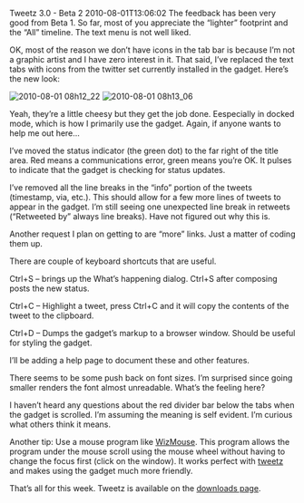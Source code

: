 Tweetz 3.0 - Beta 2
2010-08-01T13:06:02
The feedback has been very good from Beta 1. So far, most of you appreciate the “lighter” footprint and the “All” timeline. The text menu is not well liked.

OK, most of the reason we don’t have icons in the tab bar is because I’m not a graphic artist and I have zero interest in it. That said, I’ve replaced the text tabs with icons from the twitter set currently installed in the gadget. Here’s the new look:

![2010-08-01 08h12_22](/cdn/images/blog/Tweetz3.0Beta2_73B7/2010080108h12_22.png) ![2010-08-01 08h13_06](/cdn/images/blog/Tweetz3.0Beta2_73B7/2010080108h13_06.png)

Yeah, they’re a little cheesy but they get the job done. Eespecially in docked mode, which is how I primarily use the gadget. Again, if anyone wants to help me out here…

I’ve moved the status indicator (the green dot) to the far right of the title area. Red means a communications error, green means you’re OK. It pulses to indicate that the gadget is checking for status updates.

I’ve removed all the line breaks in the “info” portion of the tweets (timestamp, via, etc.). This should allow for a few more lines of tweets to appear in the gadget. I’m still seeing one unexpected line break in retweets (“Retweeted by” always line breaks). Have not figured out why this is.

Another request I plan on getting to are “more” links. Just a matter of coding them up.

There are couple of keyboard shortcuts that are useful.

Ctrl+S – brings up the What’s happening dialog. Ctrl+S after composing posts the new status.

Ctrl+C – Highlight a tweet, press Ctrl+C and it will copy the contents of the tweet to the clipboard.

Ctrl+D – Dumps the gadget’s markup to a browser window. Should be useful for styling the gadget.

I’ll be adding a help page to document these and other features.

There seems to be some push back on font sizes. I’m surprised since going smaller renders the font almost unreadable. What’s the feeling here?

I haven’t heard any questions about the red divider bar below the tabs when the gadget is scrolled. I’m assuming the meaning is self evident. I’m curious what others think it means.

Another tip: Use a mouse program like [WizMouse](http://antibody-software.com/web/software/software/wizmouse-makes-your-mouse-wheel-work-on-the-window-under-the-mouse/). This program allows the program under the mouse scroll using the mouse wheel without having to change the focus first (click on the window). It works perfect with [tweetz](/tweetz) and makes using the gadget much more friendly.

That’s all for this week. Tweetz is available on the [downloads page](/downloads).
